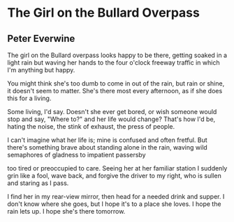 # The Girl on the Bullard Overpass
## Peter Everwine
The girl on the Bullard overpass
looks happy to be there, getting soaked
in a light rain but waving her hands
to the four o'clock freeway traffic
in which I'm anything but happy.

You might think she's too dumb
to come in out of the rain, but rain
or shine, it doesn't seem to matter.
She's there most every afternoon,
as if she does this for a living.

Some living, I'd say. Doesn't she ever
get bored, or wish someone would stop
and say, "Where to?" and her life would change?
That's how I'd be, hating the noise,
the stink of exhaust, the press of people.

I can't imagine what her life is;
mine is confused and often fretful.
But there's something brave about standing alone
in the rain, waving wild semaphores
of gladness to impatient passersby

too tired or preoccupied to care.
Seeing her at her familiar station
I suddenly grin like a fool, wave back,
and forgive the driver to my right,
who is sullen and staring as I pass.

I find her in my rear-view mirror,
then head for a needed drink and supper.
I don't know where she goes, but I hope
it's to a place she loves. I hope the rain
lets up. I hope she's there tomorrow.